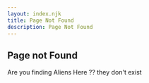 ```yaml
---
layout: index.njk
title: Page Not Found
description: Page Not Found
---
```


## Page not Found

Are you finding Aliens Here ?? they don't exist
